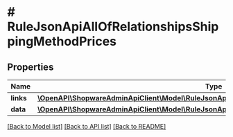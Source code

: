 # # RuleJsonApiAllOfRelationshipsShippingMethodPrices

## Properties

Name | Type | Description | Notes
------------ | ------------- | ------------- | -------------
**links** | [**\OpenAPI\ShopwareAdminApiClient\Model\RuleJsonApiAllOfRelationshipsShippingMethodPricesLinks**](RuleJsonApiAllOfRelationshipsShippingMethodPricesLinks.md) |  | [optional]
**data** | [**\OpenAPI\ShopwareAdminApiClient\Model\RuleJsonApiAllOfRelationshipsShippingMethodPricesData[]**](RuleJsonApiAllOfRelationshipsShippingMethodPricesData.md) |  | [optional]

[[Back to Model list]](../../README.md#models) [[Back to API list]](../../README.md#endpoints) [[Back to README]](../../README.md)

